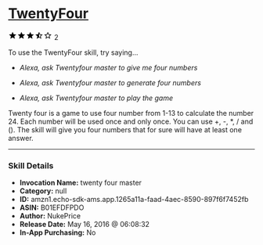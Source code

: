 # [TwentyFour](http://alexa.amazon.com/#skills/amzn1.echo-sdk-ams.app.1265a11a-faad-4aec-8590-897f6f7452fb)
![3.9 stars](../../images/ic_star_black_18dp_1x.png)![3.9 stars](../../images/ic_star_black_18dp_1x.png)![3.9 stars](../../images/ic_star_black_18dp_1x.png)![3.9 stars](../../images/ic_star_half_black_18dp_1x.png)![3.9 stars](../../images/ic_star_border_black_18dp_1x.png) 2

To use the TwentyFour skill, try saying...

* *Alexa, ask Twentyfour master to give me four numbers*

* *Alexa, ask Twentyfour master to generate four numbers*

* *Alexa, ask Twentyfour master to play the game*

Twenty four is a game to use four number from 1-13 to calculate the number 24. Each number will be used once and only once. You can use +, -, *, / and (). The skill will give you four numbers that for sure will have at least one answer.

***

### Skill Details

* **Invocation Name:** twenty four master
* **Category:** null
* **ID:** amzn1.echo-sdk-ams.app.1265a11a-faad-4aec-8590-897f6f7452fb
* **ASIN:** B01EFDFPDO
* **Author:** NukePrice
* **Release Date:** May 16, 2016 @ 06:08:32
* **In-App Purchasing:** No
